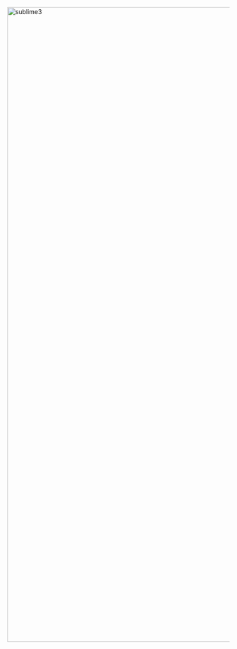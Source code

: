 <a href="http://www.littlenote.cn/wp-content/uploads/2016/01/sublime3.jpg" rel="attachment wp-att-56"><img src="http://139.129.42.87/wp-content/uploads/2016/01/sublime3.jpg" alt="sublime3" width="2560" height="1440" class="alignnone size-full wp-image-56" /></a>

